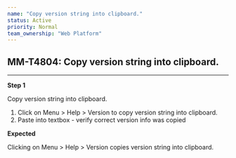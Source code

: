 ```yaml
---
name: "Copy version string into clipboard."
status: Active
priority: Normal
team_ownership: "Web Platform"
---
```


## MM-T4804: Copy version string into clipboard.

---

**Step 1**

Copy version string into clipboard.

1. Click on Menu > Help > Version to copy version string into clipboard.
2. Paste into textbox - verify correct version info was copied

**Expected**

Clicking on Menu > Help > Version copies version string into clipboard.
